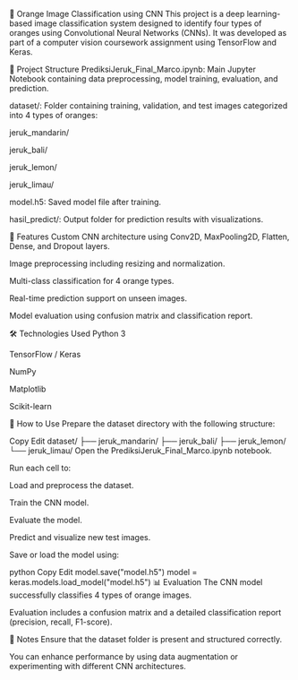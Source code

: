 🍊 Orange Image Classification using CNN
This project is a deep learning-based image classification system designed to identify four types of oranges using Convolutional Neural Networks (CNNs). It was developed as part of a computer vision coursework assignment using TensorFlow and Keras.

📁 Project Structure
PrediksiJeruk_Final_Marco.ipynb: Main Jupyter Notebook containing data preprocessing, model training, evaluation, and prediction.

dataset/: Folder containing training, validation, and test images categorized into 4 types of oranges:

jeruk_mandarin/

jeruk_bali/

jeruk_lemon/

jeruk_limau/

model.h5: Saved model file after training.

hasil_predict/: Output folder for prediction results with visualizations.

🚀 Features
Custom CNN architecture using Conv2D, MaxPooling2D, Flatten, Dense, and Dropout layers.

Image preprocessing including resizing and normalization.

Multi-class classification for 4 orange types.

Real-time prediction support on unseen images.

Model evaluation using confusion matrix and classification report.

🛠️ Technologies Used
Python 3

TensorFlow / Keras

NumPy

Matplotlib

Scikit-learn

🧪 How to Use
Prepare the dataset directory with the following structure:

Copy
Edit
dataset/
  ├── jeruk_mandarin/
  ├── jeruk_bali/
  ├── jeruk_lemon/
  └── jeruk_limau/
Open the PrediksiJeruk_Final_Marco.ipynb notebook.

Run each cell to:

Load and preprocess the dataset.

Train the CNN model.

Evaluate the model.

Predict and visualize new test images.

Save or load the model using:

python
Copy
Edit
model.save("model.h5")
model = keras.models.load_model("model.h5")
📊 Evaluation
The CNN model successfully classifies 4 types of orange images.

Evaluation includes a confusion matrix and a detailed classification report (precision, recall, F1-score).

📌 Notes
Ensure that the dataset folder is present and structured correctly.

You can enhance performance by using data augmentation or experimenting with different CNN architectures.
